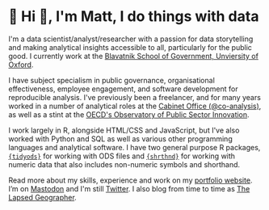 # :wave: Hi :wave:, I'm Matt, I do things with data

I'm a data scientist/analyst/researcher with a passion for data storytelling and making analytical insights accessible to all, particularly for the public good. I currently work at the [Blavatnik School of Government, Unviersity of Oxford](https://www.bsg.ox.ac.uk).

I have subject specialism in public governance, organisational effectiveness, employee engagement, and software development for reproducible analysis. I've previously been a freelancer, and for many years worked in a number of analytical roles at the [Cabinet Office (@co-analysis)](https://github.com/co-analysis/), as well as a stint at the [OECD's Observatory of Public Sector Innovation](http://oecd-opsi.org).

I work largely in R, alongside HTML/CSS and JavaScript, but I've also worked with Python and SQL as well as various other programming languages and analytical software. I have two general purpose R packages, [`{tidyods}`](https://github.com/mattkerlogue/tidyods) for working with ODS files and [`{shrthnd}`](https://github.com/mattkerlogue/shrthnd) for working with numeric data that also includes non-numeric symbols and shorthand.

Read more about my skills, experience and work on my [portfolio website](https://matt.kerlogue.co.uk). I’m on <a rel="me" href="https://fosstodon.org/@mattkerlogue">Mastodon</a> and I'm still [Twitter](https://www.twitter.com/mattkerlogue). I also blog from time to time as [The Lapsed Geographer](http://lapsedgeographer.london/).
